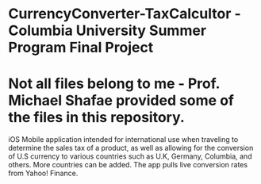 # CurrencyConverter-TaxCalcultor - Columbia University Summer Program Final Project
# Not all files belong to me - Prof. Michael Shafae provided some of the files in this repository.
iOS Mobile application intended for international use when traveling to determine the sales tax of a product, as well as allowing for the conversion of U.S currency to various countries such as U.K, Germany, Columbia, and others. More countries can be added. The app pulls live conversion rates from Yahoo! Finance. 
